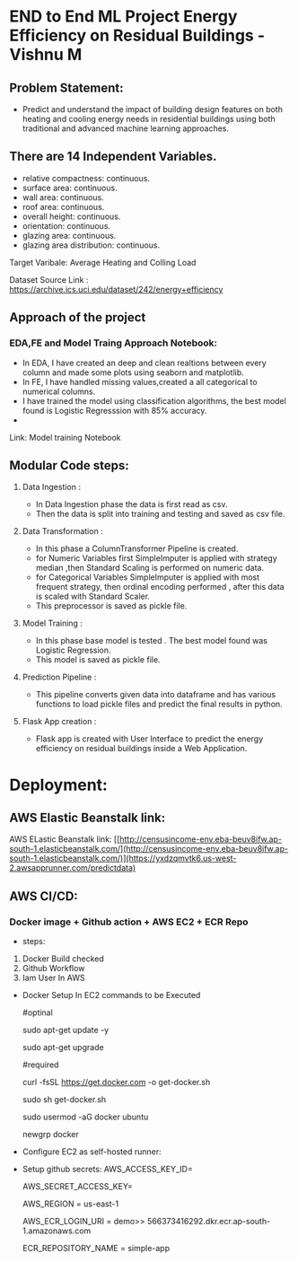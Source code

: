 # END to End ML Project Energy Efficiency on Residual Buildings - Vishnu M

## Problem Statement:
- Predict and understand the impact of building design features on both heating and cooling energy needs in residential buildings using both traditional and advanced machine learning approaches.

## There are 14 Independent Variables.

- relative compactness: continuous.
- surface area: continuous.
- wall area: continuous.
- roof area: continuous.
- overall height: continuous.
- orientation: continuous.
- glazing area: continuous.
- glazing area distribution: continuous.

Target Varibale: Average Heating and Colling Load

Dataset Source Link : https://archive.ics.uci.edu/dataset/242/energy+efficiency

## Approach of the project

### EDA,FE and Model Traing Approach Notebook:
- In EDA, I have created an deep and clean realtions between every column and made some plots using seaborn and matplotlib.
- In FE, I have handled missing values,created a all categorical to numerical columns.
- I have trained the model using classification algorithms, the best model found is Logistic Regresssion with 85% accuracy.
- 
Link: Model training Notebook

## Modular Code steps:

1. Data Ingestion :
   * In Data Ingestion phase the data is first read as csv.
   * Then the data is split into training and testing and saved as csv file.

2. Data Transformation :
   * In this phase a ColumnTransformer Pipeline is created.
   * for Numeric Variables first SimpleImputer is applied with strategy median ,then Standard Scaling is performed on numeric data.
   * for Categorical Variables SimpleImputer is applied with most frequent strategy, then ordinal encoding performed , after this data is scaled with Standard Scaler.
   * This preprocessor is saved as pickle file.

3. Model Training :
   * In this phase base model is tested . The best model found was Logistic Regression.
   * This model is saved as pickle file.

4. Prediction Pipeline :
   * This pipeline converts given data into dataframe and has various functions to load pickle files and predict the final results in python.

5. Flask App creation :
   * Flask app is created with User Interface to predict the energy efficiency on residual buildings inside a Web Application.

# Deployment:

## AWS Elastic Beanstalk link:
AWS ELastic Beanstalk link: [[http://censusincome-env.eba-beuv8ifw.ap-south-1.elasticbeanstalk.com/](http://censusincome-env.eba-beuv8ifw.ap-south-1.elasticbeanstalk.com/)](https://yxdzqmvtk6.us-west-2.awsapprunner.com/predictdata)

## AWS CI/CD:
### Docker image + Github action + AWS EC2 + ECR Repo

- steps:

1. Docker Build checked
2. Github Workflow
3. Iam User In AWS

- Docker Setup In EC2 commands to be Executed

   #optinal

   sudo apt-get update -y

   sudo apt-get upgrade


   #required

   curl -fsSL https://get.docker.com -o get-docker.sh

   sudo sh get-docker.sh

   sudo usermod -aG docker ubuntu

   newgrp docker



- Configure EC2 as self-hosted runner:
- Setup github secrets:
   AWS_ACCESS_KEY_ID=

   AWS_SECRET_ACCESS_KEY=

   AWS_REGION = us-east-1

   AWS_ECR_LOGIN_URI = demo>> 566373416292.dkr.ecr.ap-south-1.amazonaws.com

   ECR_REPOSITORY_NAME = simple-app
